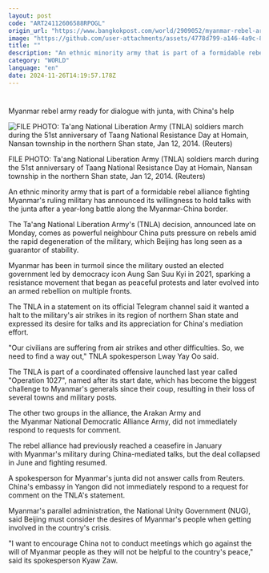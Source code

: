 ```yaml
---
layout: post
code: "ART24112606588RPOGL"
origin_url: "https://www.bangkokpost.com/world/2909052/myanmar-rebel-army-ready-for-dialogue-with-junta-with-chinas-help"
image: "https://github.com/user-attachments/assets/4778d799-a146-4a9c-8281-952048b61901"
title: ""
description: "An ethnic minority army that is part of a formidable rebel alliance fighting Myanmar"
category: "WORLD"
language: "en"
date: 2024-11-26T14:19:57.178Z
---
```


# 

Myanmar rebel army ready for dialogue with junta, with China's help

![FILE PHOTO: Ta'ang National Liberation Army (TNLA) soldiers march during the 51st anniversary of Taang National Resistance Day at Homain, Nansan township in the northern Shan state, Jan 12, 2014. (Reuters)](https://github.com/user-attachments/assets/1008d9cb-ee6e-4933-860d-afa3e15f3fd8)

FILE PHOTO: Ta'ang National Liberation Army (TNLA) soldiers march during the 51st anniversary of Taang National Resistance Day at Homain, Nansan township in the northern Shan state, Jan 12, 2014. (Reuters)

An ethnic minority army that is part of a formidable rebel alliance fighting Myanmar's ruling military has announced its willingness to hold talks with the junta after a year-long battle along the Myanmar-China border.

The Ta'ang National Liberation Army's (TNLA) decision, announced late on Monday, comes as powerful neighbour China puts pressure on rebels amid the rapid degeneration of the military, which Beijing has long seen as a guarantor of stability.

Myanmar has been in turmoil since the military ousted an elected government led by democracy icon Aung San Suu Kyi in 2021, sparking a resistance movement that began as peaceful protests and later evolved into an armed rebellion on multiple fronts.

The TNLA in a statement on its official Telegram channel said it wanted a halt to the military's air strikes in its region of northern Shan state and expressed its desire for talks and its appreciation for China's mediation effort.

"Our civilians are suffering from air strikes and other difficulties. So, we need to find a way out," TNLA spokesperson Lway Yay Oo said.

The TNLA is part of a coordinated offensive launched last year called "Operation 1027", named after its start date, which has become the biggest challenge to Myanmar's generals since their coup, resulting in their loss of several towns and military posts.

The other two groups in the alliance, the Arakan Army and the Myanmar National Democratic Alliance Army, did not immediately respond to requests for comment.

The rebel alliance had previously reached a ceasefire in January with Myanmar's military during China-mediated talks, but the deal collapsed in June and fighting resumed.

A spokesperson for Myanmar's junta did not answer calls from Reuters. China's embassy in Yangon did not immediately respond to a request for comment on the TNLA's statement.

Myanmar's parallel administration, the National Unity Government (NUG), said Beijing must consider the desires of Myanmar's people when getting involved in the country's crisis.

"I want to encourage China not to conduct meetings which go against the will of Myanmar people as they will not be helpful to the country's peace," said its spokesperson Kyaw Zaw.